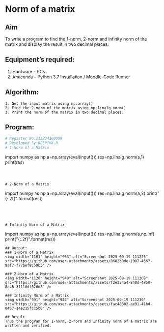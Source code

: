 # Norm of a matrix
## Aim
To write a program to find the 1-norm, 2-norm and infinity norm of the matrix and display the result in two decimal places.
## Equipment’s required:
1.	Hardware – PCs
2.	Anaconda – Python 3.7 Installation / Moodle-Code Runner
## Algorithm:
	1. Get the input matrix using np.array()   
    2. Find the 2-norm of the matrix using np.linalg.norm()
	3. Print the norm of the matrix in two decimal places.
## Program:
```Python
# Register No:212224100009
# Developed By:DEEPIKA.R
# 1-Norm of a Matrix
```
import numpy as np
a=np.array(eval(input()))
res=np.linalg.norm(a,1)
print(res)
```



# 2-Norm of a Matrix
```
import numpy as np
a=np.array(eval(input()))
res=np.linalg.norm(a,2)
print("{:.2f}".format(res))
```




# Infinity Norm of a Matrix
```
import numpy as np
a=np.array(eval(input()))
res=np.linalg.norm(a,np.inf)
print("{:.2f}".format(res))
```
## Output:
### 1-Norm of a Matrix
<img width="1161" height="963" alt="Screenshot 2025-09-19 111225" src="https://github.com/user-attachments/assets/0682b0de-1907-4567-9af7-f77bef8c59b3" />

### 2-Norm of a Matrix
<img width="1126" height="949" alt="Screenshot 2025-09-19 111208" src="https://github.com/user-attachments/assets/f2e354a4-840d-4850-8e48-31110df026d8" />

### Infinity Norm of a Matrix
<img width="991" height="944" alt="Screenshot 2025-09-19 111239" src="https://github.com/user-attachments/assets/fac48302-ae91-41bd-8467-14e215fcc5b6" />

## Result
Thus the program for 1-norm, 2-norm and Infinity norm of a matrix are written and verified.
